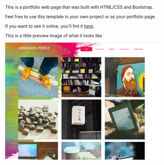 <p>This is a portfolio web page that was built with HTML/CSS and Bootstrap.</p>

<p>Feel free to use this template in your own project or as your portfolio page.</p>

<p>If you want to see it online, you'll fint it <a href="https://codepen.io/LuKrebs/full/ybymmy/">here</a>.</p>

<p>This is a little preview image of what it looks like</p>

<a href="https://codepen.io/LuKrebs/full/ybymmy/"><img src="https://github.com/LuKrebs/armando-perez-website/blob/master/img.png" /></a>

